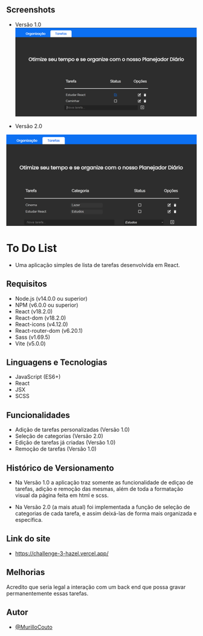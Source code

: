 
## Screenshots

- Versão 1.0
![App Screenshot](https://github.com/MurilloCouto/challenge-3/blob/main/Captura%20de%20tela%202023-12-13%20080547.png?raw=true)

- Versão 2.0 

![App Screenshot](https://github.com/MurilloCouto/challenge-3/blob/main/Captura%20de%20tela%202024-01-08%20205417.png?raw=true)
# To Do List 

- Uma aplicação simples de lista de tarefas desenvolvida em React. 


## Requisitos

- Node.js (v14.0.0 ou superior)
- NPM (v6.0.0 ou superior)
- React (v18.2.0)
- React-dom (v18.2.0)
- React-icons (v4.12.0)
- React-router-dom (v6.20.1)
- Sass (v1.69.5)
- Vite (v5.0.0)
  
## Linguagens e Tecnologias

- JavaScript (ES6+)
- React
- JSX
- SCSS
  
## Funcionalidades

- Adição de tarefas personalizadas (Versão 1.0)
- Seleção de categorias (Versão 2.0)
- Edição de tarefas já criadas (Versão 1.0)
- Remoção de tarefas (Versão 1.0)


## Histórico de Versionamento

- Na Versão 1.0 a aplicação traz somente as funcionalidade de ediçao de tarefas, adição e remoção das mesmas, além de toda a formatação visual da página feita em html e scss.

- Na Versão 2.0 (a mais atual) foi implementada a função de seleção de categorias de cada tarefa, e assim deixá-las de forma mais organizada e específica.

  
## Link do site 
- https://challenge-3-hazel.vercel.app/

  
## Melhorias

Acredito que seria legal a interação com um back end que possa gravar permanentemente essas tarefas.


## Autor

- [@MurilloCouto](https://www.github.com/MurilloCouto)
